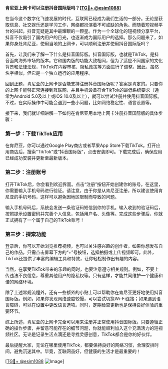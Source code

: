 **肯尼亚上网卡可以注册抖音国际版吗？[[TG💪+ @esim1088](https://t.me/s/esim1088)]**

在当今这个数字化飞速发展的时代，互联网已经成为我们生活的一部分。无论是获取信息、社交娱乐还是学习工作，网络都扮演着不可或缺的角色。而随着短视频平台的兴起，抖音无疑是其中最耀眼的一颗星。作为一个全球化的短视频分享平台，抖音不仅吸引了国内用户的目光，也逐渐成为国际用户的选择。那么问题来了，如果你身处肯尼亚，使用当地的上网卡，可以顺利注册并使用抖音国际版吗？

首先，让我们来了解一下什么是抖音国际版。抖音国际版，也就是TikTok，是抖音面向海外市场的版本。它和国内版的功能大致相同，但为了适应不同国家的文化背景和法律法规，TikTok在内容审核、隐私政策等方面进行了调整。因此，虽然名字相似，但它是一个独立运行的应用程序。

回到正题，肯尼亚的上网卡是否能支持注册抖音国际版呢？答案是肯定的。只要你的上网卡能够正常连接到互联网，并且手机设备符合TikTok的最低系统要求（通常为Android 5.0及以上或iOS 10.0及以上），就可以尝试注册并使用抖音国际版。不过，在实际操作中可能会遇到一些小问题，比如网络稳定性、语言设置等。

接下来，我们就详细讲解一下如何在肯尼亚用本地上网卡注册抖音国际版的具体步骤：

### **第一步：下载TikTok应用**
在肯尼亚，你可以通过Google Play商店或者苹果App Store下载TikTok。打开应用商店后，搜索“TikTok”或“抖音国际版”，点击安装即可。下载完成后，确保应用已经成功安装并更新至最新版本。

### **第二步：注册账号**
打开TikTok后，你会看到欢迎界面。点击“注册”按钮开始创建你的账号。在这里，你需要输入手机号码进行验证。请注意，由于你是从肯尼亚注册，所以建议使用肯尼亚的手机号码，这样可以避免因地区限制而导致的问题。

输入手机号码后，系统会发送一条验证码短信到你的手机。输入收到的验证码后，按照提示设置密码并完善个人信息，包括用户名、头像等。完成这些步骤后，你就正式拥有了一个属于自己的TikTok账号！

### **第三步：探索功能**
登录后，你可以开始浏览推荐视频，也可以关注感兴趣的创作者。如果你想发布自己的作品，只需点击屏幕下方的“+”号按钮，选择拍摄或上传视频即可。此外，TikTok还提供了丰富的编辑工具和特效，让你轻松制作出有趣的内容。

当然，在享受TikTok带来的乐趣的同时，也要注意遵守相关规则。例如，不要上传违法不良信息，尊重其他用户的隐私权等。只有这样，才能共同维护一个健康和谐的网络环境。

除了上述常规流程外，还有一些额外的小贴士可以帮助你在肯尼亚更好地使用抖音国际版。例如，如果你发现网络速度较慢，可以尝试切换Wi-Fi连接；如果遇到语言障碍，可以在设置中更改语言选项。同时，定期检查更新也是保持良好体验的重要环节。

综上所述，肯尼亚的上网卡完全可以用来注册并正常使用抖音国际版。只要遵循正确的操作步骤，并留意可能存在的细节问题，你就能顺利加入这个充满活力的短视频社区。无论是记录生活点滴还是寻找灵感创意，TikTok都会是你的好伙伴。

最后提醒大家，无论在哪里使用TikTok，都要保持良好的网络习惯，合理安排时间，避免沉迷其中。毕竟，互联网虽好，但健康的生活才是最重要的！

[[TG💪+ @esim1088](https://t.me/s/esim1088) ![Image](https://i.postimg.cc/4NQfJmqS/Snipaste-2025-05-13-00-14-12.png)]